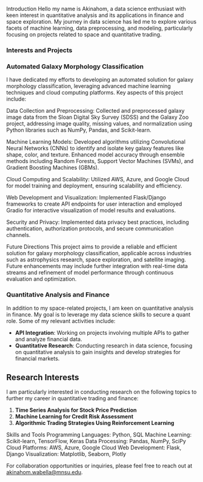 Introduction
Hello my name is Akinahom, a data science enthusiast with keen interest in quantitative analysis and its applications in finance and space exploration. My journey in data science has led me to explore various facets of machine learning, data preprocessing, and modeling, particularly focusing on projects related to space and quantitative trading.

### Interests and Projects
### Automated Galaxy Morphology Classification
I have dedicated my efforts to developing an automated solution for galaxy morphology classification, leveraging advanced machine learning techniques and cloud computing platforms. Key aspects of this project include:

Data Collection and Preprocessing: Collected and preprocessed galaxy image data from the Sloan Digital Sky Survey (SDSS) and the Galaxy Zoo project, addressing image quality, missing values, and normalization using Python libraries such as NumPy, Pandas, and Scikit-learn.

Machine Learning Models: Developed algorithms utilizing Convolutional Neural Networks (CNNs) to identify and isolate key galaxy features like shape, color, and texture. Enhanced model accuracy through ensemble methods including Random Forests, Support Vector Machines (SVMs), and Gradient Boosting Machines (GBMs).

Cloud Computing and Scalability: Utilized AWS, Azure, and Google Cloud for model training and deployment, ensuring scalability and efficiency.

Web Development and Visualization: Implemented Flask/Django frameworks to create API endpoints for user interaction and employed Gradio for interactive visualization of model results and evaluations.

Security and Privacy: Implemented data privacy best practices, including authentication, authorization protocols, and secure communication channels.

Future Directions
This project aims to provide a reliable and efficient solution for galaxy morphology classification, applicable across industries such as astrophysics research, space exploration, and satellite imaging. Future enhancements may include further integration with real-time data streams and refinement of model performance through continuous evaluation and optimization.
### Quantitative Analysis and Finance

In addition to my space-related projects, I am keen on quantitative analysis in finance. My goal is to leverage my data science skills to secure a quant role. Some of my relevant activities include:

- **API Integration**: Working on projects involving multiple APIs to gather and analyze financial data.
- **Quantitative Research**: Conducting research in data science, focusing on quantitative analysis to gain insights and develop strategies for financial markets.
  
## Research Interests

I am particularly interested in conducting research on the following topics to further my career in quantitative trading and finance:

1. **Time Series Analysis for Stock Price Prediction**
2. **Machine Learning for Credit Risk Assessment**
3. **Algorithmic Trading Strategies Using Reinforcement Learning**

Skills and Tools
Programming Languages: Python, SQL
Machine Learning: Scikit-learn, TensorFlow, Keras
Data Processing: Pandas, NumPy, SciPy
Cloud Platforms: AWS, Azure, Google Cloud
Web Development: Flask, Django
Visualization: Matplotlib, Seaborn, Plotly

For collaboration opportunities or inquiries, please feel free to reach out at akinahom.wabella@mnsu.edu.


